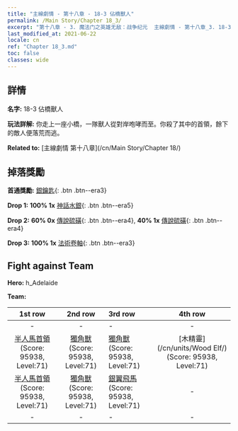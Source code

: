 ```yaml
---
title: "主線劇情 - 第十八章 - 18-3 佔橋獸人"
permalink: /Main Story/Chapter 18_3/
excerpt: "第十八章 - 3. 魔法门之英雄无敌：战争纪元  主線劇情 - 第十八章_3. 18-3 佔橋獸人"
last_modified_at: 2021-06-22
locale: cn
ref: "Chapter 18_3.md"
toc: false
classes: wide
---
```


## 詳情

 **名字:** 18-3 佔橋獸人

 **玩法詳解:** 你走上一座小橋，一隊獸人從對岸咆哮而至。你殺了其中的首領，餘下的敵人便落荒而逃。

 **Related to:** [主線劇情 第十八章](/cn/Main Story/Chapter 18/)

## 掉落獎勵

 **首通獎勵:** [銀鑰匙](/cn/Items/con_693/){: .btn .btn--era3}

 **Drop 1:** **100% 1x** [神話水銀](/cn/Items/mat_63/){: .btn .btn--era5}

 **Drop 2:** **60% 0x** [傳說硫磺](/cn/Items/mat_57/){: .btn .btn--era4}, **40% 1x** [傳說硫磺](/cn/Items/mat_57/){: .btn .btn--era4}

 **Drop 3:** **100% 1x** [法術卷軸](/cn/Items/con_694/){: .btn .btn--era3}


## Fight against Team
 **Hero:** h_Adelaide

 **Team:**


  | 1st row | 2nd row | 3rd row | 4th row |
  |:----:|:----:|:----|:----:|
  | - | - | - | - |
  | [半人馬首領](/cn/units/Centaur/) (Score: 95938, Level:71)  | [獨角獸](/cn/units/Unicorn/) (Score: 95938, Level:71)  | [獨角獸](/cn/units/Unicorn/) (Score: 95938, Level:71)  | [木精靈](/cn/units/Wood Elf/) (Score: 95938, Level:71)  |
  | [半人馬首領](/cn/units/Centaur/) (Score: 95938, Level:71)  | [獨角獸](/cn/units/Unicorn/) (Score: 95938, Level:71)  | [銀翼飛馬](/cn/units/Pegasus/) (Score: 95938, Level:71)  | - |
  | - | - | - | - |


